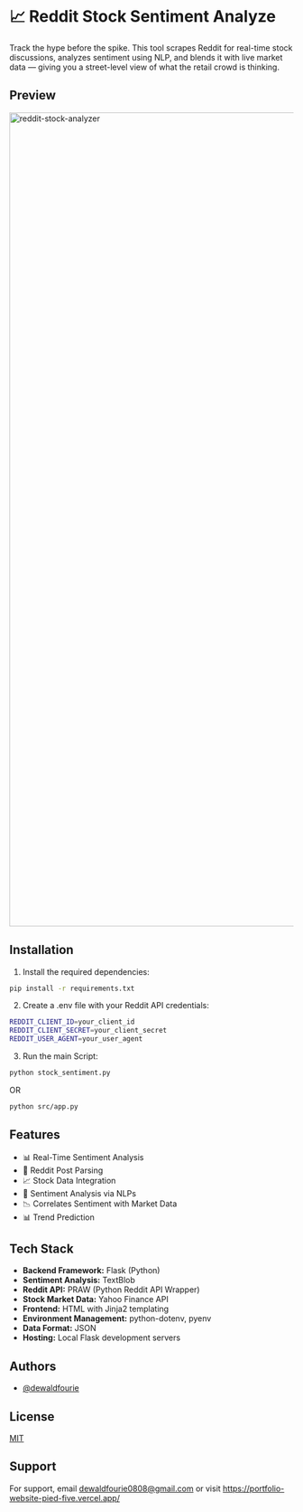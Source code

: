 
# 📈 Reddit Stock Sentiment Analyze

Track the hype before the spike. This tool scrapes Reddit for real-time stock discussions, analyzes sentiment using NLP, and blends it with live market data — giving you a street-level view of what the retail crowd is thinking.

## Preview
<img width="1440" alt="reddit-stock-analyzer" src="![StockAnalyzer](https://github.com/user-attachments/assets/e8c82ed9-9b7c-4528-9262-bdfb539b9d16)
" />


## Installation

1. Install the required dependencies:

```bash
pip install -r requirements.txt
```

2. Create a .env file with your Reddit API credentials:

```bash
REDDIT_CLIENT_ID=your_client_id
REDDIT_CLIENT_SECRET=your_client_secret
REDDIT_USER_AGENT=your_user_agent
```
3. Run the main Script: 
```bash
python stock_sentiment.py
```
OR
```bash
python src/app.py
```
## Features

- 📊 Real-Time Sentiment Analysis
- 🧵 Reddit Post Parsing
- 📈 Stock Data Integration
- 🧠 Sentiment Analysis via NLPs
- 📉 Correlates Sentiment with Market Data
- 📊 Trend Prediction



## Tech Stack

- **Backend Framework:** Flask (Python)  
- **Sentiment Analysis:** TextBlob  
- **Reddit API:** PRAW (Python Reddit API Wrapper)  
- **Stock Market Data:** Yahoo Finance API  
- **Frontend:** HTML with Jinja2 templating  
- **Environment Management:** python-dotenv, pyenv  
- **Data Format:** JSON  
- **Hosting:** Local Flask development servers




## Authors

- [@dewaldfourie](https://github.com/DewaldFourie)


## License

[MIT](https://choosealicense.com/licenses/mit/)


## Support

For support, email dewaldfourie0808@gmail.com or visit https://portfolio-website-pied-five.vercel.app/

